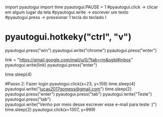 import pyautogui
import time
pyautogui.PAUSE = 1
#pyautogui.click -> clicar em algum lugar da tela 
#pyautogui.write -> escrever um texto 
#pyautogui.press -> pressionar 1 tecla do teclado l

# pyautogui.hotkeky("ctrl", "v")
pyautogui.press("win")
pyautogui.write("chrome")
pyautogui.press("enter")

link = "https://gmail.google.com/mail/u/0/?tab=rm&ogbl#inbox"
pyautogui.write(link)
pyautogui.press("enter")

time.sleep(4)

#Passo 2: Fazer login
pyautogui.click(x=23, y=159)
time.sleep(4)
pyautogui.write("lucas2017gomess@gmail.com")
time.sleep(2)
pyautogui.press("enter")
pyautogui.press("tab")
pyautogui.write("Teste")
pyautogui.press("tab")  
pyautogui.write("Venho por meio desse escrever esse e-mail para teste :)")
time.sleep(2)
pyautogui.click(x=1307, y=999)

